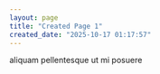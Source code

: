 ```yaml
---
layout: page
title: "Created Page 1"
created_date: "2025-10-17 01:17:57"
---
```


aliquam pellentesque ut mi posuere 
